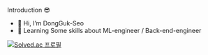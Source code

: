 Introduction 😎
- 👋 Hi, I’m DongGuk-Seo
- 🐢 Learning Some skills about ML-engineer / Back-end-engineer

[![Solved.ac
프로필](http://mazassumnida.wtf/api/v2/generate_badge?boj=failnxid)](https://solved.ac/failnxid)
